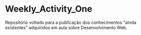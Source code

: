 # Weekly_Activity_One
Repositório voltado para a publicação dos conhecimentos "ainda existentes" adquiridos em aula sobre Desenvolvimento Web.
